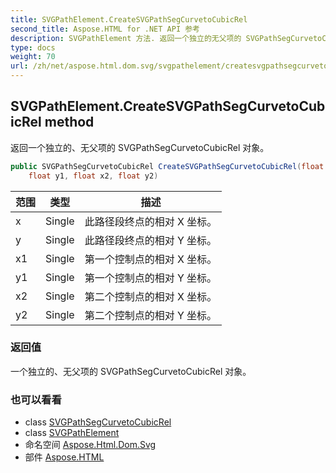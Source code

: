 ```yaml
---
title: SVGPathElement.CreateSVGPathSegCurvetoCubicRel
second_title: Aspose.HTML for .NET API 参考
description: SVGPathElement 方法. 返回一个独立的无父项的 SVGPathSegCurvetoCubicRel 对象
type: docs
weight: 70
url: /zh/net/aspose.html.dom.svg/svgpathelement/createsvgpathsegcurvetocubicrel/
---
```

## SVGPathElement.CreateSVGPathSegCurvetoCubicRel method

返回一个独立的、无父项的 SVGPathSegCurvetoCubicRel 对象。

```csharp
public SVGPathSegCurvetoCubicRel CreateSVGPathSegCurvetoCubicRel(float x, float y, float x1, 
    float y1, float x2, float y2)
```

| 范围 | 类型 | 描述 |
| --- | --- | --- |
| x | Single | 此路径段终点的相对 X 坐标。 |
| y | Single | 此路径段终点的相对 Y 坐标。 |
| x1 | Single | 第一个控制点的相对 X 坐标。 |
| y1 | Single | 第一个控制点的相对 Y 坐标。 |
| x2 | Single | 第二个控制点的相对 X 坐标。 |
| y2 | Single | 第二个控制点的相对 Y 坐标。 |

### 返回值

一个独立的、无父项的 SVGPathSegCurvetoCubicRel 对象。

### 也可以看看

* class [SVGPathSegCurvetoCubicRel](../../../aspose.html.dom.svg.paths/svgpathsegcurvetocubicrel/)
* class [SVGPathElement](../)
* 命名空间 [Aspose.Html.Dom.Svg](../../svgpathelement/)
* 部件 [Aspose.HTML](../../../)


